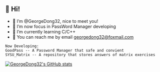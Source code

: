 ## 👋 Hi! 
- 🍻 I’m @GeorgeDong32, nice to meet you!
- 👀 I’m now focus in PassWord Manager developing
- 🌱 I’m currently learning C/C++
- 💬 You can reach me by email georgedong32@foxmail.com

```text
Now Developing:
GoodPass -- A Password Manager that safe and convient
SYSU_Matrix -- A repository that stores answers of matrix exercises
```

[![GeorgeDong32's GitHub stats](https://github-readme-stats.vercel.app/api?username=GeorgeDong32)](https://github.com/anuraghazra/github-readme-stats)
